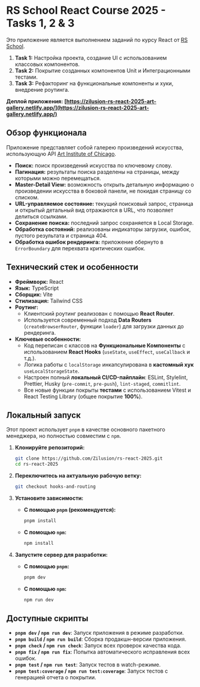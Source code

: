 # RS School React Course 2025 - Tasks 1, 2 & 3

Это приложение является выполнением заданий по курсу React от [RS School](https://rs.school/).

1.  **Task 1:** Настройка проекта, создание UI с использованием классовых компонентов.
2.  **Task 2:** Покрытие созданных компонентов Unit и Интеграционными тестами.
3.  **Task 3:** Рефакторинг на функциональные компоненты и хуки, внедрение роутинга.

**Деплой приложения:** **[https://zilusion-rs-react-2025-art-gallery.netlify.app/](https://zilusion-rs-react-2025-art-gallery.netlify.app/)**

## Обзор функционала

Приложение представляет собой галерею произведений искусства, использующую API [Art Institute of Chicago](https://api.artic.edu/api/v1/artworks).

- **Поиск:** поиск произведений искусства по ключевому слову.
- **Пагинация:** результаты поиска разделены на страницы, между которыми можно перемещаться.
- **Master-Detail View:** возможность открыть детальную информацию о произведении искусства в боковой панели, не покидая страницу со списком.
- **URL-управляемое состояние:** текущий поисковый запрос, страница и открытый детальный вид отражаются в URL, что позволяет делиться ссылками.
- **Сохранение поиска:** последний запрос сохраняется в Local Storage.
- **Обработка состояний:** реализованы индикаторы загрузки, ошибок, пустого результата и страница 404.
- **Обработка ошибок рендеринга:** приложение обернуто в `ErrorBoundary` для перехвата критических ошибок.

## Технический стек и особенности

- **Фреймворк:** React
- **Язык:** TypeScript
- **Сборщик:** Vite
- **Стилизация:** Tailwind CSS
- **Роутинг:**
  - Клиентский роутинг реализован с помощью **React Router**.
  - Используется современный подход **Data Routers** (`createBrowserRouter`, функции `loader`) для загрузки данных до рендеринга.
- **Ключевые особенности:**
  - Код переписан с классов на **Функциональные Компоненты** с использованием **React Hooks** (`useState`, `useEffect`, `useCallback` и т.д.).
  - Логика работы с `localStorage` инкапсулирована в **кастомный хук** `useLocalStorageState`.
  - Настроен полный **локальный CI/CD-пайплайн**: ESLint, Stylelint, Prettier, Husky (`pre-commit`, `pre-push`), `lint-staged`, `commitlint`.
  - Все новые функции покрыты **тестами** с использованием Vitest и React Testing Library (общее покрытие **100%**).

## Локальный запуск

Этот проект использует `pnpm` в качестве основного пакетного менеджера, но полностью совместим с `npm`.

1.  **Клонируйте репозиторий:**

    ```bash
    git clone https://github.com/Zilusion/rs-react-2025.git
    cd rs-react-2025
    ```

2.  **Переключитесь на актуальную рабочую ветку:**

    ```bash
    git checkout hooks-and-routing
    ```

3.  **Установите зависимости:**
    - **С помощью `pnpm` (рекомендуется):**
      ```bash
      pnpm install
      ```
    - **С помощью `npm`:**
      ```bash
      npm install
      ```

4.  **Запустите сервер для разработки:**
    - **С помощью `pnpm`:**
      ```bash
      pnpm dev
      ```
    - **С помощью `npm`:**
      ```bash
      npm run dev
      ```

## Доступные скрипты

- **`pnpm dev` / `npm run dev`**: Запуск приложения в режиме разработки.
- **`pnpm build` / `npm run build`**: Сборка продакшн-версии приложения.
- **`pnpm check` / `npm run check`**: Запуск всех проверок качества кода.
- **`pnpm fix` / `npm run fix`**: Попытка автоматического исправления всех ошибок.
- **`pnpm test` / `npm run test`**: Запуск тестов в watch-режиме.
- **`pnpm test:coverage` / `npm run test:coverage`**: Запуск тестов с генерацией отчета о покрытии.
